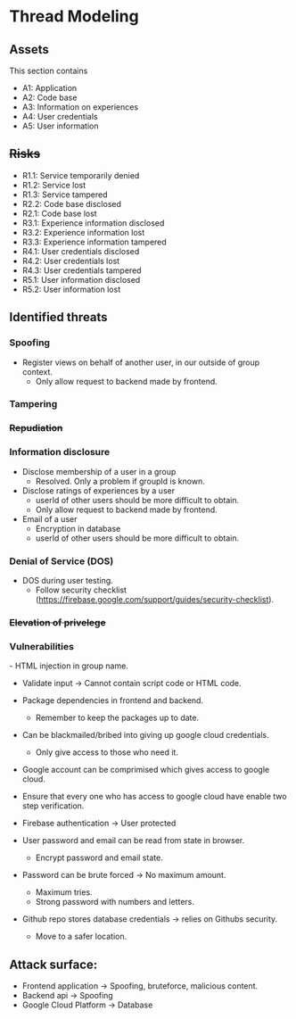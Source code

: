 # Thread Modeling

## Assets

This section contains

- A1: Application
- A2: Code base
- A3: Information on experiences
- A4: User credentials
- A5: User information

## ~~Risks~~

- R1.1: Service temporarily denied
- R1.2: Service lost
- R1.3: Service tampered
- R2.2: Code base disclosed
- R2.1: Code base lost
- R3.1: Experience information disclosed
- R3.2: Experience information lost
- R3.3: Experience information tampered
- R4.1: User credentials disclosed
- R4.2: User credentials lost
- R4.3: User credentials tampered
- R5.1: User information disclosed
- R5.2: User information lost

## Identified threats

### Spoofing

- Register views on behalf of another user, in our outside of group context.
  - Only allow request to backend made by frontend.

### Tampering

### ~~Repudiation~~

### Information disclosure

- Disclose membership of a user in a group
  - Resolved. Only a problem if groupId is known.
- Disclose ratings of experiences by a user
  - userId of other users should be more difficult to obtain.
  - Only allow request to backend made by frontend.
- Email of a user
  - Encryption in database
  - userId of other users should be more difficult to obtain.

### Denial of Service (DOS)

- DOS during user testing.
  - Follow security checklist (https://firebase.google.com/support/guides/security-checklist).

### ~~Elevation of privelege~~

### Vulnerabilities

‌- HTML injection in group name.

- Validate input -> Cannot contain script code or HTML code.

- Package dependencies in frontend and backend.

  - Remember to keep the packages up to date.

- Can be blackmailed/bribed into giving up google cloud credentials.
  - Only give access to those who need it.
- Google account can be comprimised which gives access to google cloud.
- Ensure that every one who has access to google cloud have enable two step verification.
- Firebase authentication -> User protected
- User password and email can be read from state in browser.
  - Encrypt password and email state.
- Password can be brute forced -> No maximum amount.
  - Maximum tries.
  - Strong password with numbers and letters.
- Github repo stores database credentials -> relies on Githubs security.
  - Move to a safer location.

## Attack surface:

- Frontend application -> Spoofing, bruteforce, malicious content.
- Backend api -> Spoofing
- Google Cloud Platform -> Database
